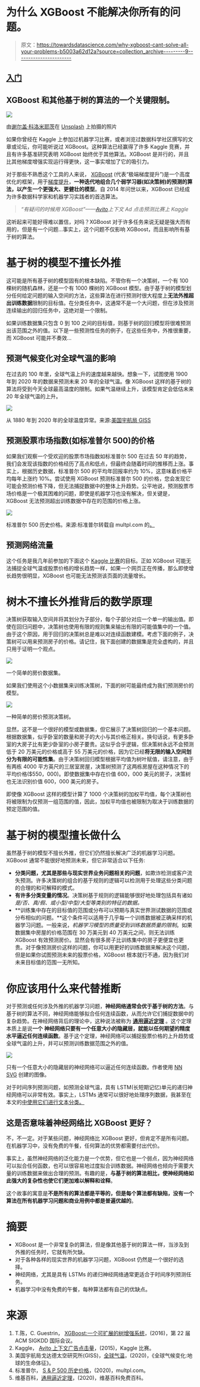 # 为什么 XGBoost 不能解决你所有的问题。

> 原文：<https://towardsdatascience.com/why-xgboost-cant-solve-all-your-problems-b5003a62d12a?source=collection_archive---------9----------------------->

## [入门](https://towardsdatascience.com/tagged/getting-started)

## XGBoost 和其他基于树的算法的一个关键限制。

![](img/f83d44819fdd208026d095e5c6fccf65.png)

由[谢尔盖·科洛米耶茨](https://unsplash.com/@drkolomiyets?utm_source=unsplash&utm_medium=referral&utm_content=creditCopyText)在 [Unsplash](https://unsplash.com/s/photos/tree-algorithms?utm_source=unsplash&utm_medium=referral&utm_content=creditCopyText) 上拍摄的照片

如果你曾经在 Kaggle 上参加过机器学习比赛，或者浏览过数据科学社区撰写的文章或论坛，你可能听说过 XGBoost。这种算法已经赢得了许多 Kaggle 竞赛，并且有许多基准研究表明 XGBoost 始终优于其他算法。XGBoost 是并行的，并且比其他梯度增强实现运行得更快，这一事实增加了它的吸引力。

对于那些不熟悉这个工具的人来说， [XGBoost](https://xgboost.readthedocs.io/en/latest/) (代表“极端梯度提升”)是一个高度优化的框架，用于[梯度提升](https://en.wikipedia.org/wiki/Gradient_boosting)，**一种迭代地组合几个弱学习器(如决策树)的预测的算法，以产生一个更强大、更健壮的模型**。自 2014 年问世以来，XGBoost 已经成为许多数据科学家和机器学习实践者的首选算法。

> *“有疑问的时候用 XGBoost”——*[*Avito*](https://www.kaggle.com/c/avito-context-ad-clicks)*上下文 Ad 点击预测比赛上 Kaggle*

这听起来可能好得难以置信，对吗？XGBoost 对于许多任务来说无疑是强大而有用的，但是有一个问题…事实上，这个问题不仅影响 XGBoost，而且影响所有基于树的算法。

# 基于树的模型不擅长外推

这可能是所有基于树的模型固有的根本缺陷。不管你有一个决策树，一个有 100 棵树的随机森林，还是一个有 1000 棵树的 XGBoost 模型。由于基于树的模型划分任何给定问题的输入空间的方法，这些算法在进行预测时很大程度上**无法外推超出训练数据**限制的目标值。在分类任务中，这通常不是一个大问题，但在涉及预测连续输出的回归任务中，这绝对是一个限制。

如果训练数据集只包含 0 到 100 之间的目标值，则基于树的回归模型将很难预测出该范围之外的值。以下是一些预测性任务的例子，在这些任务中，外推很重要，而 XGBoost 可能并不奏效…

## 预测气候变化对全球气温的影响

在过去的 100 年里，全球气温上升的速度越来越快。想象一下，试图使用 1900 年到 2020 年的数据来预测未来 20 年的全球气温。像 XGBoost 这样的基于树的算法将受到今天全球最高温度的限制。如果气温继续上升，该模型肯定会低估未来 20 年全球气温的上升。

![](img/5f50dfd633edeb48983622b8fde918a2.png)

从 1880 年到 2020 年的全球温度异常。来源:[美国宇航局 GISS](https://climate.nasa.gov/vital-signs/global-temperature/)

## 预测股票市场指数(如标准普尔 500)的价格

如果我们观察一个受欢迎的股票市场指数如标准普尔 500 在过去 50 年的趋势，我们会发现该指数的价格经历了高点和低点，但最终会随着时间的推移而上涨。事实上，根据历史数据，标准普尔 500 的平均年回报率约为 10%，这意味着价格平均每年上涨约 10%。尝试使用 XGBoost 预测标准普尔 500 的价格，您会发现它可能会预测价格下降，但无法捕捉数据中的整体上升趋势。公平地说，预测股票市场价格是一个极其困难的问题，即使是机器学习也没有解决，但关键是，XGBoost 无法预测超出训练数据中存在的范围的价格上涨。

![](img/e12a37b820abe8eb26c405e0d47ffb29.png)

标准普尔 500 历史价格。来源:标准普尔转载自 multpl.com 的[。](https://www.multpl.com/s-p-500-historical-prices)

## 预测网络流量

这个任务是我几年前参加的下面这个 [Kaggle 比赛](https://www.kaggle.com/c/web-traffic-time-series-forecasting)的目标。正如 XGBoost 可能无法捕捉全球气温或股票价格的增长趋势一样，如果一个网页正在传播，那么即使增长趋势很明显，XGBoost 也可能无法预测该页面的流量增长。

# **树木不擅长外推背后的数学原理**

决策树获取输入空间并将其划分为子部分，每个子部分对应一个单一的输出值。即使在回归问题中，决策树也使用有限的规则集来输出有限的可能值集中的一个值。由于这个原因，用于回归的决策树总是难以对连续函数建模。考虑下面的例子，决策树可以用来预测房子的价格。请记住，我下面创建的数据集是完全虚构的，并且只用于证明一个观点。

![](img/e9d14bfbe2d2dcba60cc26c56f32b9dd.png)

一个简单的房价数据集。

如果我们使用这个小数据集来训练决策树，下面的树可能最终成为我们预测房价的模型。

![](img/7b34e685fcb81b8585ff6d7c939ef6bb.png)

一种简单的房价预测决策树。

显然，这不是一个很好的模型或数据集，但它展示了决策树回归的一个基本问题。根据数据集，似乎卧室的数量和房子的大小与其价格正相关。换句话说，有更多卧室的大房子比有更少卧室的小房子要贵。这似乎合乎逻辑，但决策树永远不会预测低于 20 万美元的价格或高于 55 万美元的价格，因为它已经**将无限的输入空间划分为有限的可能性集**。由于决策树回归模型根据平均值为树叶赋值，请注意，由于有两栋 4000 平方英尺的三居室房屋，决策树预测了这两栋房屋在这种情况下的平均价格($550，000)。即使数据集中存在价值 600，000 美元的房子，决策树也无法识别价值 600，000 美元的房子。

即使像 XGBoost 这样的模型计算了 1000 个决策树的加权平均值，每个决策树也将被限制为仅预测一组范围的值，因此，加权平均值也被限制为取决于训练数据的预定范围的值。

# 基于树的模型擅长做什么

虽然基于树的模型不擅长外推，但它们仍然擅长解决广泛的机器学习问题。XGBoost 通常不能很好地预测未来，但它非常适合以下任务:

*   **分类问题，尤其是那些与现实世界业务问题相关的问题**，如欺诈检测或客户流失预测。许多决策树的组合的基于规则的逻辑可以检测用于处理这些分类问题的合理的和可解释的模式。
*   **有许多分类变量的情况**。决策树基于规则的逻辑能够很好地处理包括具有诸如*是/否、真/假、*或*小型/中型/大型等类别的特征的数据。*
*   **训练集中存在的目标值的范围或分布可以预期与真实世界测试数据的范围或分布相似的问题。**这个条件可以适用于几乎每一个训练数据被正确采样的机器学习问题。一般来说，*机器学习模型的质量受到训练数据质量的限制*。如果数据集中房屋的价格范围在 30 万美元到 40 万美元之间，则无法训练 XGBoost 有效预测房价。显然会有很多房子比训练集中的房子更便宜也更贵。对于像预测房价这样的问题，你可以用更好的训练数据来解决这个问题，但是如果你试图预测未来的股票价格，XGBoost 根本就行不通，因为我们对未来目标值的范围一无所知。

# 你应该用什么来代替推断

对于预测或任何涉及外推的机器学习问题，**神经网络通常会优于基于树的方法**。与基于树的算法不同，神经网络能够拟合任何连续函数，从而允许它们捕捉数据中的复杂趋势。在神经网络背后的理论中，这种说法被称为 [**通用逼近定理**](https://en.wikipedia.org/wiki/Universal_approximation_theorem) 。这个定理本质上是说**一个** **神经网络只要有一个任意大小的隐藏层，就能以任何期望的精度水平逼近任何连续函数**。基于这个定理，神经网络可以捕捉股票价格的上升趋势或全球气温的上升，并可以预测训练数据范围之外的值。

![](img/96dfef812aa052f08525383f003c4f66.png)

只有一个任意大小的隐藏层的神经网络可以逼近任何连续函数。作者使用 [NN SVG](http://alexlenail.me/NN-SVG/LeNet.html) 创建的图像。

对于时间序列预测问题，如预测全球气温，具有 LSTM(长短期记忆)单元的递归神经网络可以非常有效。事实上，LSTMs 通常可以很好地处理序列数据，我甚至在本文的[中使用它们进行文本分类。](/fake-news-classification-with-recurrent-convolutional-neural-networks-4a081ff69f1a)

## 这是否意味着神经网络比 XGBoost 更好？

不，不一定。对于某些问题，神经网络比 XGBoost 更好，但肯定不是所有问题。在机器学习中，没有免费的午餐，任何算法的优势都需要付出代价。

事实上，虽然神经网络的泛化能力是一个优势，但它也是一个弱点，因为神经网络可以拟合任何函数，也可以很容易地过度拟合训练数据。神经网络也倾向于需要大量的训练数据来做出合理的预测。有趣的是，**与基于树的算法相比，使神经网络如此强大的复杂性也使它们更加难以解释和诠释**。

这个故事的寓意是**不是所有的算法都是平等的，但是每个算法都有缺陷，没有一个算法在所有机器学习问题和商业用例中都是普遍优越的**。

# 摘要

*   XGBoost 是一个非常复杂的算法，但是像其他基于树的算法一样，当涉及到外推的任务时，它就有所欠缺。
*   对于各种各样的现实世界的机器学习问题，XGBoost 仍然是一个很好的选择。
*   神经网络，尤其是具有 LSTMs 的递归神经网络通常更适合于时间序列预测任务。
*   机器学习中没有免费的午餐，每种算法都有自己的优缺点。

# 来源

1.  T.陈，C. Guestrin， [XGBoost:一个可扩展的树增强系统](https://arxiv.org/abs/1603.02754)，(2016)，第 22 届 ACM SIGKDD 国际会议。
2.  Kaggle， [Avito 上下文广告点击量](https://www.kaggle.com/c/avito-context-ad-clicks)，(2015)，Kaggle 比赛。
3.  美国宇航局戈达德太空研究所(GISS)，[全球气温](https://climate.nasa.gov/vital-signs/global-temperature/)，(2020)，《全球气候变化:地球的生命体征》。
4.  标准普尔， [S & P 500 历史价格](https://www.multpl.com/s-p-500-historical-prices)，(2020)，multpl.com。
5.  维基百科，[通用逼近定理](https://en.wikipedia.org/wiki/Universal_approximation_theorem)，(2020)，维基百科免费百科。